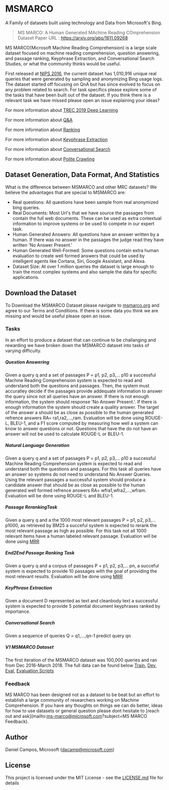 # MSMARCO
A Family of datasets built using technology and Data from Microsoft's Bing.

> MS MARCO: A Human Generated MAchine Reading COmprehension Dataset
> Paper URL : https://arxiv.org/abs/1611.09268

MS MARCO(Microsoft Machine Reading Comprehension) is a large scale dataset focused on machine reading comprehension, question answering, and passage ranking, Keyphrase Extraction, and Conversational Search Studies, or what the community thinks would be useful. 

First released at [NIPS 2016](https://arxiv.org/pdf/1611.09268.pdf), the current dataset has 1,010,916 unique real queries that were generated by sampling and anonymizing Bing usage logs. The dataset started off focusing on QnA but has since evolved to focus on any problem related to search. For task specifics please explore some of the tasks that have been built out of the dataset. If you think there is a relevant task we have missed please open an issue explaining your ideas?  

For more information about [TREC 2019 Deep Learning](https://github.com/microsoft/TREC-2019-Deep-Learning)

For more information about [Q&A](https://github.com/microsoft/MSMARCO-Question-Answering)

For more information about [Ranking](https://github.com/microsoft/MSMARCO-Passage-Ranking)

For more information about [Keyphrase Extraction](https://github.com/microsoft/MSMARCO-OpenKP)

For more information about [Conversational Search](https://github.com/microsoft/MSMARCO-Conversational-Search)

For more information about [Polite Crawling](https://github.com/microsoft/MSMARCO-Optimal-Freshness-Crawl-Under-Politeness-Constraints)


## Dataset Generation, Data Format, And Statistics
What is the difference between MSMARCO and other MRC datasets? We believe the advantages that are special to MSMARCO are:
- Real questions: All questions have been sample from real anonymized bing queries.
- Real Documents: Most Url's that we have source the passages from contain the full web documents. These can be used as extra contextual information to improve systems or be used to compete in our expert task.
- Human Generated Answers: All questions have an answer written by a human. If there was no answer in the passages the judge read they have written 'No Answer Present.'
- Human Generated Well-Formed: Some questions contain extra human evaluation to create well formed answers that could be used by intelligent agents like Cortana, Siri, Google Assistant, and Alexa.
- Dataset Size: At over 1 million queries the dataset is large enough to train the most complex systems and also sample the data for specific applications.

## Download the Dataset
To Download the MSMARCO Dataset please navigate to [msmarco.org](http://www.msmarco.org/dataset.aspx) and agree to our Terms and Conditions. If there is some data you think we are missing and would be useful please open an issue. 

### Tasks
In an effort to produce a dataset that can continue to be challanging and rewarding we have broken down the MSMARCO dataset into tasks of varying difficulty.

##### Question Answering
Given a query q and a set of passages P = p1, p2, p3,... p10 a successful Machine Reading Comprehension system is expected to read and understand both the questions and passages. Then, the system must accuratley decide if the passages provide addequate information to answer the query since not all queries have an answer. If there is not enough information, the system should response 'No Answer Present.'. If there is enough information the system should create a quality answer. The target of the answer a should be as close as possible to the human generated refrence answers RA= ra1,ra2,...,ram. Evaluation will be done using ROUGE-L, BLEU-1, and a F1 score computed by measuring how well a system can know to answer questions or not. Questions that have the do not have an answer will not be used to calculate ROUGE-L or BLEU-1.

##### Natural Language Generation
Given a query q and a set of passages P = p1, p2, p3,... p10 a successful Machine Reading Comprehension system is expected to read and understand both the questions and passages. For this task all queries have an answer so systems do not need to understand No Answer Queries. Using the relevant passages a successful system should produce a candidate answer that should be as close as possible to the human generated well formed refrence answers RA= wfra1,wfra2,...,wfram. Evaluation will be done using ROUGE-L and BLEU-1.

##### Passage RerankingTask
Given a query q and a the 1000 most relevant passages P = p1, p2, p3,... p1000, as retrieved by BM25 a succeful system is expected to rerank the most relevant passage as high as possible. For this task not all 1000 relevant items have a human labeled relevant passage. Evaluation will be done using [MRR](https://en.wikipedia.org/wiki/Mean_reciprocal_rank)

##### End2End Passage Ranking Task
Given a query q and a corpus of passages P = p1, p2, p3,... pn, a succeful system is expected to provide 10 passages with the goal of providing the most relevant results. Evaluation will be done using [MRR](https://en.wikipedia.org/wiki/Mean_reciprocal_rank)

##### KeyPhrase Extraction
Given a document D represented as text and cleanbody text a successful system is expected to provide 5 potential document keyphrases ranked by importance.

##### Conversational Search
Given a sequence of queries Q = q1,...,qn-1 predict query qn

##### V1 MSMARCO Dataset
The first iteration of the MSMARCO dataset was 100,000 queries and ran from Dec 2016-March 2018. The full data can be found below
[Train](https://msmarco.blob.core.windows.net/msmsarcov1/train_v1.1.json.gz), [Dev](https://msmarco.blob.core.windows.net/msmsarcov1/dev_v1.1.json.gz), [Eval](https://msmarco.blob.core.windows.net/msmsarcov1/test_hidden_v1.1.json), [Evaluation Scripts](https://msmarco.blob.core.windows.net/msmsarcov1/ms_marco_eval_old.tar.gz)

### Feedback
MS MARCO has been designed not as a dataset to be beat but an effort to establish a large community of researchers working on Machine Comprehension. If you have any thoughts on things we can do better, ideas for how to use datasets or general question please dont hesitate to [reach out and ask](mailto:ms-marco@microsoft.com?subject=MS MARCO Feedback).

## Author
Daniel Campos, Microsoft (dacamp@microsoft.com)

## License
This project is licensed under the MIT License - see the [LICENSE.md](LICENSE.md) file for details
